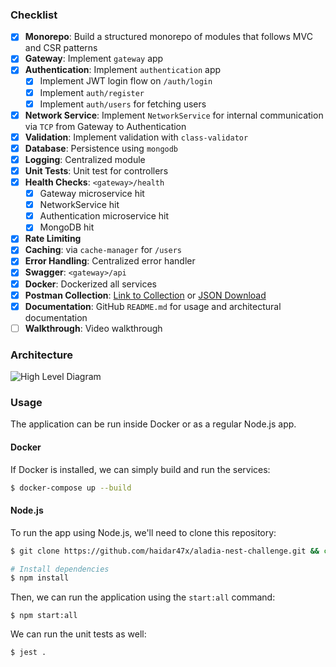 ### Checklist

- [x] **Monorepo**: Build a structured monorepo of modules that follows MVC and CSR patterns
- [x] **Gateway**: Implement `gateway` app
- [x] **Authentication**: Implement `authentication` app
    - [x] Implement JWT login flow on `/auth/login`
    - [x] Implement `auth/register`
    - [x] Implement `auth/users` for fetching users
- [x] **Network Service**: Implement `NetworkService` for internal communication via `TCP` from Gateway to Authentication
- [x] **Validation**: Implement validation with `class-validator`
- [x] **Database**: Persistence using `mongodb`
- [x] **Logging**: Centralized module
- [x] **Unit Tests**: Unit test for controllers
- [x] **Health Checks**: `<gateway>/health`
  - [x] Gateway microservice hit
  - [x] NetworkService hit
  - [x] Authentication microservice hit
  - [x] MongoDB hit
- [x] **Rate Limiting**
- [x] **Caching**: via `cache-manager` for `/users`
- [x] **Error Handling**: Centralized error handler
- [x] **Swagger**: `<gateway>/api`
- [x] **Docker**: Dockerized all services
- [x] **Postman Collection**: [Link to Collection](https://haidar47x-4349353.postman.co/workspace/Haidar's-Workspace's-Workspace~b7b2e0e3-f487-4680-8014-d7b4d8ff438f/collection/48799541-86928dbb-5d2f-41a3-8f29-041695ce687a?action=share&source=copy-link&creator=48799541) or [JSON Download](https://github.com/haidar47x/aladia-nest-challenge/raw/refs/heads/master/docs/challenge.postman_collection.json)
- [x] **Documentation**: GitHub `README.md` for usage and architectural documentation
- [ ] **Walkthrough**: Video walkthrough

### Architecture

![High Level Diagram](./github/diagram.png)

### Usage

The application can be run inside Docker or as a regular Node.js app.

#### Docker

If Docker is installed, we can simply build and run the services:
```bash
$ docker-compose up --build
```

#### Node.js

To run the app using Node.js, we'll need to clone this repository:

```bash
$ git clone https://github.com/haidar47x/aladia-nest-challenge.git && cd aladia-nest-challenge

# Install dependencies
$ npm install
```

Then, we can run the application using the `start:all` command:
```
$ npm start:all
```

We can run the unit tests as well:
```bash
$ jest .
```